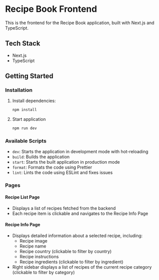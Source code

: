 # Recipe Book Frontend

This is the frontend for the Recipe Book application, built with Next.js and TypeScript.

## Tech Stack

- Next.js
- TypeScript

## Getting Started

### Installation

1. Install dependencies:

   ```bash
   npm install
   ```

2. Start application

   ```bash
   npm run dev
   ```

### Available Scripts

- `dev`: Starts the application in development mode with hot-reloading
- `build`: Builds the application
- `start`: Starts the built application in production mode
- `format`: Formats the code using Prettier
- `lint`: Lints the code using ESLint and fixes issues

### Pages

#### Recipe List Page

- Displays a list of recipes fetched from the backend
- Each recipe item is clickable and navigates to the Recipe Info Page

#### Recipe Info Page

- Displays detailed information about a selected recipe, including:
  - Recipe image
  - Recipe name
  - Recipe country (clickable to filter by country)
  - Recipe instructions
  - Recipe ingredients (clickable to filter by ingredient)
- Right sidebar displays a list of recipes of the current recipe category (clickable to filter by category)
